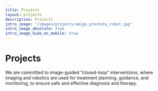 ```yaml
---
title: Projects
layout: projects
description: Projects
intro_image: "/images/projects/amigo_prostate_robot.jpg"
intro_image_absolute: true
intro_image_hide_on_mobile: true
---
```


# Projects

We are committed to image-guided “closed-loop” interventions, where imaging and robotics are used for treatment planning, guidance, and monitoring, to ensure safe and effective diagnosis and therapy. 



